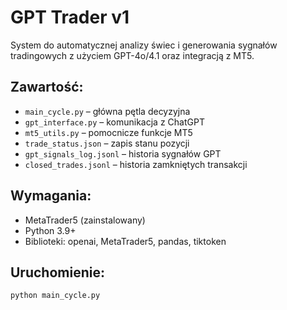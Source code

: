 # GPT Trader v1

System do automatycznej analizy świec i generowania sygnałów tradingowych z użyciem GPT-4o/4.1 oraz integracją z MT5.

## Zawartość:
- `main_cycle.py` – główna pętla decyzyjna
- `gpt_interface.py` – komunikacja z ChatGPT
- `mt5_utils.py` – pomocnicze funkcje MT5
- `trade_status.json` – zapis stanu pozycji
- `gpt_signals_log.jsonl` – historia sygnałów GPT
- `closed_trades.jsonl` – historia zamkniętych transakcji

## Wymagania:
- MetaTrader5 (zainstalowany)
- Python 3.9+
- Biblioteki: openai, MetaTrader5, pandas, tiktoken

## Uruchomienie:
```
python main_cycle.py
```
